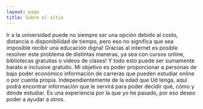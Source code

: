 ```yaml
---
layout: page
title: Sobre el sitio
---
```


Ir a la universidad puede no siempre ser una opción debido al costo, distancia o disponibilidad de tiempo, pero eso no significa que sea imposible recibir una educación digna! Gracias al internet es posible resolver este problema de distintas maneras, ya sea con cursos online, bibliotecas gratuitas o videos de clases! Y todo esto puede ser sumamente barato e inclusive gratuito. 
Mi objetivo es poder proporcionar a personas de bajo poder económico información de carreras que pueden estudiar online o por cuenta propia. 
Independientemente de la edad que Ud tenga, aquí podrá encontrar información que le servirá para poder decidir qué, cómo y dónde estudiar. 
Es una experiencia por la que yo he pasado, por eso deseo poder a ayudar a otros.
